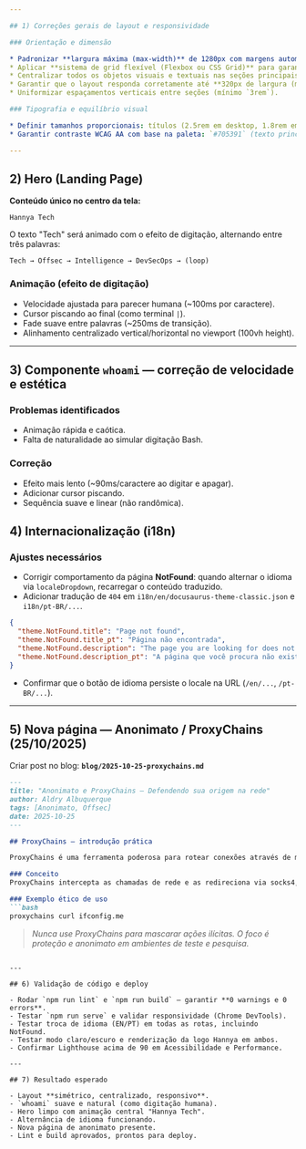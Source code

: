 ```yaml
---

## 1) Correções gerais de layout e responsividade

### Orientação e dimensão

* Padronizar **largura máxima (max-width)** de 1280px com margens automáticas em todas as páginas (`margin: 0 auto;` e `padding: 1.5rem;`).
* Aplicar **sistema de grid flexível (Flexbox ou CSS Grid)** para garantir alinhamento central vertical/horizontal.
* Centralizar todos os objetos visuais e textuais nas seções principais (hero, cards, about, etc.).
* Garantir que o layout responda corretamente até **320px de largura (mobile)** sem quebra de elementos.
* Uniformizar espaçamentos verticais entre seções (mínimo `3rem`).

### Tipografia e equilíbrio visual

* Definir tamanhos proporcionais: títulos (2.5rem em desktop, 1.8rem em mobile), subtítulos (1.2rem), corpo (1rem fixo).
* Garantir contraste WCAG AA com base na paleta: `#705391` (texto principal) e `#A080CF` (detalhes).

---
```


## 2) Hero (Landing Page)

**Conteúdo único no centro da tela:**

```
Hannya Tech
```

O texto "Tech" será animado com o efeito de digitação, alternando entre três palavras:

```
Tech → Offsec → Intelligence → DevSecOps → (loop)
```

### Animação (efeito de digitação)

* Velocidade ajustada para parecer humana (~100ms por caractere).
* Cursor piscando ao final (como terminal `|`).
* Fade suave entre palavras (~250ms de transição).
* Alinhamento centralizado vertical/horizontal no viewport (100vh height).


---

## 3) Componente `whoami` — correção de velocidade e estética

### Problemas identificados

* Animação rápida e caótica.
* Falta de naturalidade ao simular digitação Bash.

### Correção

* Efeito mais lento (~90ms/caractere ao digitar e apagar).
* Adicionar cursor piscando.
* Sequência suave e linear (não randômica).
## 4) Internacionalização (i18n)

### Ajustes necessários

* Corrigir comportamento da página **NotFound**: quando alternar o idioma via `localeDropdown`, recarregar o conteúdo traduzido.
* Adicionar tradução de `404` em `i18n/en/docusaurus-theme-classic.json` e `i18n/pt-BR/...`.

```json
{
  "theme.NotFound.title": "Page not found",
  "theme.NotFound.title_pt": "Página não encontrada",
  "theme.NotFound.description": "The page you are looking for does not exist.",
  "theme.NotFound.description_pt": "A página que você procura não existe."
}
```

* Confirmar que o botão de idioma persiste o locale na URL (`/en/...`, `/pt-BR/...`).

---

## 5) Nova página — Anonimato / ProxyChains (25/10/2025)

Criar post no blog:
**`blog/2025-10-25-proxychains.md`**

````md
---
title: "Anonimato e ProxyChains — Defendendo sua origem na rede"
author: Aldry Albuquerque
tags: [Anonimato, Offsec]
date: 2025-10-25
---

## ProxyChains — introdução prática

ProxyChains é uma ferramenta poderosa para rotear conexões através de múltiplos proxies, preservando o anonimato e dificultando rastreamento. Neste artigo, discutiremos o uso ético da ferramenta em contextos de pesquisa e defesa.

### Conceito
ProxyChains intercepta as chamadas de rede e as redireciona via socks4, socks5 ou HTTP proxies. Permite camadas de anonimato (ex: TOR + Proxies Privados).

### Exemplo ético de uso
```bash
proxychains curl ifconfig.me
````

> *Nunca use ProxyChains para mascarar ações ilícitas. O foco é proteção e anonimato em ambientes de teste e pesquisa.*

```

---

## 6) Validação de código e deploy

- Rodar `npm run lint` e `npm run build` — garantir **0 warnings e 0 errors**.
- Testar `npm run serve` e validar responsividade (Chrome DevTools).
- Testar troca de idioma (EN/PT) em todas as rotas, incluindo NotFound.
- Testar modo claro/escuro e renderização da logo Hannya em ambos.
- Confirmar Lighthouse acima de 90 em Acessibilidade e Performance.

---

## 7) Resultado esperado

- Layout **simétrico, centralizado, responsivo**.
- `whoami` suave e natural (como digitação humana).
- Hero limpo com animação central "Hannya Tech".
- Alternância de idioma funcionando.
- Nova página de anonimato presente.
- Lint e build aprovados, prontos para deploy.

```
